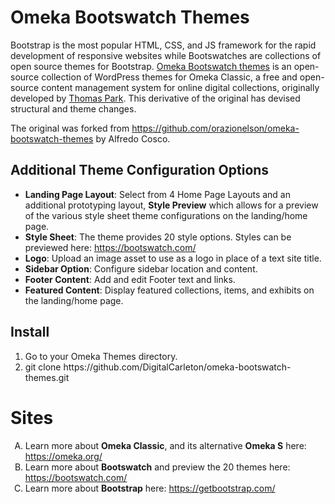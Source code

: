 Omeka Bootswatch Themes
=======================
Bootstrap is the most popular HTML, CSS, and JS framework for the rapid development of responsive websites while Bootswatches are collections of open source themes for Bootstrap. <a href="https://github.com/thomaspark/bootswatch">Omeka Bootswatch themes</a> is an open-source collection of WordPress themes for Omeka Classic, a free and open-source content management system for online digital collections, originally developed by <a href="https://thomaspark.co/">Thomas Park</a>. This derivative of the original has devised structural and theme changes.

The original was forked from https://github.com/orazionelson/omeka-bootswatch-themes by Alfredo Cosco.

<h2>Additional Theme Configuration Options</h2>
<ul>
  <li><b>Landing Page Layout</b>: Select from 4 Home Page Layouts and an additional prototyping layout, <b>Style Preview</b> which allows for a preview of the various style sheet theme configurations on the landing/home page.</li>
  <li><b>Style Sheet</b>: The theme provides 20 style options. Styles can be previewed here: <a href="https://bootswatch.com/">https://bootswatch.com/</a></li>
  <li><b>Logo</b>: Upload an image asset to use as a logo in place of a text site title.</li>
  <li><b>Sidebar Option</b>: Configure sidebar location and content.</li>
  <li><b>Footer Content</b>: Add and edit Footer text and links.</li>
  <li><b>Featured Content</b>: Display featured collections, items, and exhibits on the landing/home page.</li>
</ul>

<h2>Install</h2>
<ol>
  <li>Go to your Omeka Themes directory.</li>
  <li>git clone https://github.com/DigitalCarleton/omeka-bootswatch-themes.git</li>
</ol>

<h1>Sites</h1>
<ol type="A">
  <li>Learn more about <b>Omeka Classic</b>, and its alternative <b>Omeka S</b> here: <a href="https://omeka.org/">https://omeka.org/</a></li>
  <li>Learn more about <b>Bootswatch</b> and preview the 20 themes here: <a href="https://bootswatch.com/">https://bootswatch.com/</a></li>
  <li>Learn more about <b>Bootstrap</b> here: <a href="https://getbootstrap.com/">https://getbootstrap.com/</a></li>
</ol>

